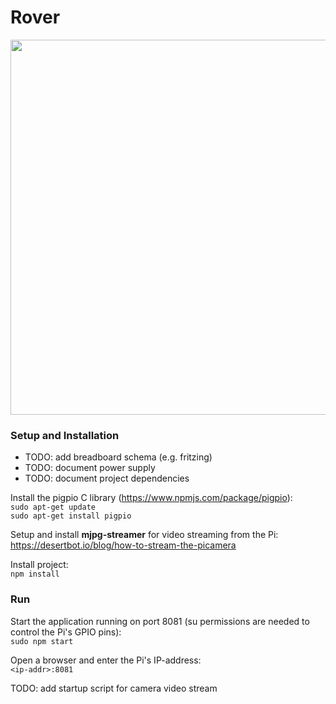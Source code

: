 # Rover

<img src="https://raw.githubusercontent.com/ynnckth/rover/master/docs/rover.JPG" width="600">

### Setup and Installation
- TODO: add breadboard schema (e.g. fritzing)
- TODO: document power supply
- TODO: document project dependencies

Install the pigpio C library (https://www.npmjs.com/package/pigpio):  
`sudo apt-get update`  
`sudo apt-get install pigpio`  

Setup and install **mjpg-streamer** for video streaming from the Pi: 
https://desertbot.io/blog/how-to-stream-the-picamera

Install project:  
`npm install`

### Run
Start the application running on port 8081 (su permissions are needed to control the Pi's GPIO pins):  
`sudo npm start`  

Open a browser and enter the Pi's IP-address:  
`<ip-addr>:8081`

TODO: add startup script for camera video stream
